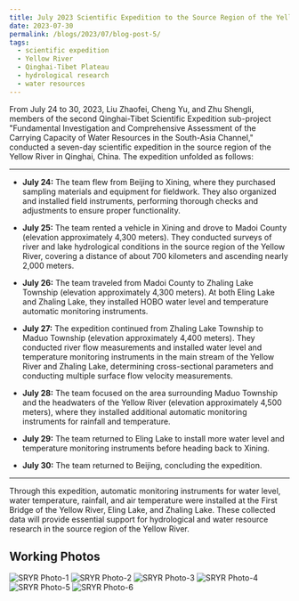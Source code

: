 ```yaml
---
title: July 2023 Scientific Expedition to the Source Region of the Yellow River
date: 2023-07-30
permalink: /blogs/2023/07/blog-post-5/
tags:
  - scientific expedition
  - Yellow River
  - Qinghai-Tibet Plateau
  - hydrological research
  - water resources
---
```


From July 24 to 30, 2023, Liu Zhaofei, Cheng Yu, and Zhu Shengli, members of the second Qinghai-Tibet Scientific Expedition sub-project "Fundamental Investigation and Comprehensive Assessment of the Carrying Capacity of Water Resources in the South-Asia Channel," conducted a seven-day scientific expedition in the source region of the Yellow River in Qinghai, China. The expedition unfolded as follows:

---

- **July 24:** The team flew from Beijing to Xining, where they purchased sampling materials and equipment for fieldwork. They also organized and installed field instruments, performing thorough checks and adjustments to ensure proper functionality.
  
- **July 25:** The team rented a vehicle in Xining and drove to Madoi County (elevation approximately 4,300 meters). They conducted surveys of river and lake hydrological conditions in the source region of the Yellow River, covering a distance of about 700 kilometers and ascending nearly 2,000 meters.
  
- **July 26:** The team traveled from Madoi County to Zhaling Lake Township (elevation approximately 4,300 meters). At both Eling Lake and Zhaling Lake, they installed HOBO water level and temperature automatic monitoring instruments.
  
- **July 27:** The expedition continued from Zhaling Lake Township to Maduo Township (elevation approximately 4,400 meters). They conducted river flow measurements and installed water level and temperature monitoring instruments in the main stream of the Yellow River and Zhaling Lake, determining cross-sectional parameters and conducting multiple surface flow velocity measurements.
  
- **July 28:** The team focused on the area surrounding Maduo Township and the headwaters of the Yellow River (elevation approximately 4,500 meters), where they installed additional automatic monitoring instruments for rainfall and temperature.
  
- **July 29:** The team returned to Eling Lake to install more water level and temperature monitoring instruments before heading back to Xining.
  
- **July 30:** The team returned to Beijing, concluding the expedition.

---

Through this expedition, automatic monitoring instruments for water level, water temperature, rainfall, and air temperature were installed at the First Bridge of the Yellow River, Eling Lake, and Zhaling Lake. These collected data will provide essential support for hydrological and water resource research in the source region of the Yellow River.



Working Photos
------
![SRYR Photo-1](https://shengli-zhu.github.io/images/b-photo/b-5/1.jpg)
![SRYR Photo-2](https://shengli-zhu.github.io/images/b-photo/b-5/2.jpg)
![SRYR Photo-3](https://shengli-zhu.github.io/images/b-photo/b-5/3.jpg)
![SRYR Photo-4](https://shengli-zhu.github.io/images/b-photo/b-5/4.jpg)
![SRYR Photo-5](https://shengli-zhu.github.io/images/b-photo/b-5/5.jpg)
![SRYR Photo-6](https://shengli-zhu.github.io/images/b-photo/b-5/6.jpg)


